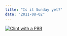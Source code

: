 ```yaml
---
title: "Is it Sunday yet?"
date: "2011-08-02"
---
```


[![](http://nickfoden.files.wordpress.com/2011/08/clint-with-a-pbr.jpg "Clint with a PBR")](http://nickfoden.files.wordpress.com/2011/08/clint-with-a-pbr.jpg)
